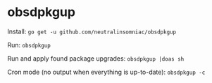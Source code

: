 # obsdpkgup

Install:
`go get -u github.com/neutralinsomniac/obsdpkgup`

Run:
`obsdpkgup`

Run and apply found package upgrades:
`obsdpkgup |doas sh`

Cron mode (no output when everything is up-to-date):
`obsdpkgup -c`
